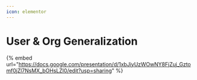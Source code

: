 ```yaml
---
icon: elementor
---
```


# User & Org Generalization



{% embed url="https://docs.google.com/presentation/d/1xbJiyUzWOwNY8FjZuj_Gztomf0jZl7NsMX_bOHsLZI0/edit?usp=sharing" %}
